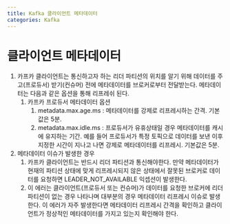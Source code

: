```yaml
---
title: Kafka 클라이언트 메타데이터
categories: Kafka
---
```


# 클라이언트 메타데이터

1. 카프카 클라이언트는 통신하고자 하는 리더 파티션의 위치를 알기 위해 데이터를 주고(프로듀서) 받기(컨슈머) 전에 메타데이터를 브로커로부터 전달받는다. 메타데이터는 다음과 같은 옵션을 통해 리프레쉬 된다.
    1. 카프카 프로듀서 메타데이터 옵션
        1. metadata.max.age.ms : 메타데이터를 강제로 리프레시하는 간격. 기본값은 5분.
        2. metadata.max.idle.ms : 프로듀서가 유휴상태일 경우 메타데이터를 캐시에 유지하는 기간.
        예를 들어 프로듀서가 특정 토픽으로 데이터를 보낸 이후 지정한 시간이 지나고 나면 강제로 메타데이터를 리프레시. 기본값은 5분.
2. 메타데이터 이슈가 발생한 경우
    1. 카프카 클라이언트는 반드시 리더 파티션과 통신해야한다. 만약 메타데이터가 현재의 파티션 상태에 맞게 리프레시되지 않은 상태에서 잘못된 브로커로 데이터를 요청하면 LEADER_NOT_AVAILABLE 익셉션이 발생한다. 
    2. 이 에러는 클라이언트(프로듀서 또는 컨슈머)가 데이터를 요청한 브로커에 리더 파티션이 없는 경우 나타나며 대부분의 경우 메타데이터 리프레시 이슈로 발생한다. 이 에러가 자주 발생한다면 메타데이터 리프레시 간격을 확인하고 클라이언트가 정상적인 메타데이터를 가지고 있는지 확인해야 한다.